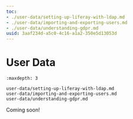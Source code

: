 ```yaml
---
toc:
- ./user-data/setting-up-liferay-with-ldap.md
- ./user-data/importing-and-exporting-users.md
- ./user-data/understanding-gdpr.md
uuid: 3aaf234d-a5c0-4c16-a1a2-350e5d13053d
---
```

# User Data

```{toctree}
:maxdepth: 3

user-data/setting-up-liferay-with-ldap.md
user-data/importing-and-exporting-users.md
user-data/understanding-gdpr.md
```

Coming soon!
